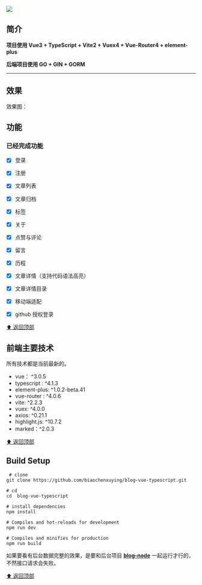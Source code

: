 ![](https://upload-images.jianshu.io/upload_images/12890819-527034962df50506.png?imageMogr2/auto-orient/strip%7CimageView2/2/w/1240)


## 简介

**项目使用 Vue3 + TypeScript + Vite2 + Vuex4 + Vue-Router4 + element-plus**

**后端项目使用 GO + GIN + GORM**

---

## 效果

效果图：


## 功能

### 已经完成功能

- [x] 登录  
- [x] 注册  
- [x] 文章列表
- [x] 文章归档
- [x] 标签  
- [x] 关于  
- [x] 点赞与评论
- [x] 留言
- [x] 历程
- [x] 文章详情（支持代码语法高亮）
- [x] 文章详情目录
- [x] 移动端适配
- [x] github 授权登录


[⬆️ 返回顶部](##简介)

## 前端主要技术 

所有技术都是当前最新的。

- vue： ^3.0.5
- typescript : ^4.1.3
- element-plus: ^1.0.2-beta.41
- vue-router : ^4.0.6
- vite: ^2.2.3
- vuex: ^4.0.0
- axios: ^0.21.1
- highlight.js: ^10.7.2
- marked：^2.0.3


[⬆️ 返回顶部](##简介)

## Build Setup 

``` 
 # clone
git clone https://github.com/biaochenxuying/blog-vue-typescript.git
```

```
# cd
cd  blog-vue-typescript
```

```
# install dependencies
npm install
```

```
# Compiles and hot-reloads for development
npm run dev
```

```
# Compiles and minifies for production
npm run build
```


如果要看有后台数据完整的效果，是要和后台项目  **[blog-node](https://github.com/biaochenxuying/blog-node)** 一起运行才行的，不然接口请求会失败。

[⬆️ 返回顶部](##简介)
